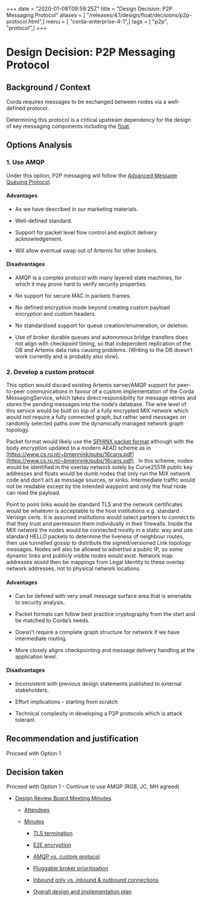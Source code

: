 +++
date = "2020-01-08T09:59:25Z"
title = "Design Decision: P2P Messaging Protocol"
aliases = [ "/releases/4.1/design/float/decisions/p2p-protocol.html",]
menu = [ "corda-enterprise-4-1",]
tags = [ "p2p", "protocol",]
+++


# Design Decision: P2P Messaging Protocol


## Background / Context

Corda requires messages to be exchanged between nodes via a well-defined protocol.

Determining this protocol is a critical upstream dependency for the design of key messaging components including the [float](../design.md).


## Options Analysis


### 1. Use AMQP

Under this option, P2P messaging will follow the [Advanced Message Queuing Protocol](https://www.amqp.org/).


#### Advantages


* As we have described in our marketing materials.


* Well-defined standard.


* Support for packet level flow control and explicit delivery acknowledgement.


* Will allow eventual swap out of Artemis for other brokers.



#### Disadvantages


* AMQP is a complex protocol with many layered state machines, for which it may prove hard to verify security properties.


* No support for secure MAC in packets frames.


* No defined encryption mode beyond creating custom payload encryption and custom headers.


* No standardised support for queue creation/enumeration, or deletion.


* Use of broker durable queues and autonomous bridge transfers does not align with checkpoint timing, so that independent replication of the DB and Artemis data risks causing problems. (Writing to the DB doesn’t work currently and is probably also slow).



### 2. Develop a custom protocol

This option would discard existing Artemis server/AMQP support for peer-to-peer communications in favour of a custom
                    implementation of the Corda MessagingService, which takes direct responsibility for message retries and stores the
                    pending messages into the node’s database. The wire level of this service would be built on top of a fully encrypted MIX
                    network which would not require a fully connected graph, but rather send messages on randomly selected paths over the
                    dynamically managed network graph topology.

Packet format would likely use the [SPHINX packet format](http://www0.cs.ucl.ac.uk/staff/G.Danezis/papers/sphinx-eprint.pdf) although with the body encryption updated to
                    a modern AEAD scheme as in [https://www.cs.ru.nl/~bmennink/pubs/16cans.pdf](https://www.cs.ru.nl/~bmennink/pubs/16cans.pdf) . In this scheme, nodes would be identified in
                    the overlay network solely by Curve25519 public key addresses and floats would be dumb nodes that only run the MIX
                    network code and don’t act as message sources, or sinks. Intermediate traffic would not be readable except by the
                    intended waypoint and only the final node can read the payload.

Point to point links would be standard TLS and the network certificates would be whatever is acceptable to the host
                    institutions e.g. standard Verisign certs. It is assumed institutions would select partners to connect to that they
                    trust and permission them individually in their firewalls. Inside the MIX network the nodes would be connected mostly in
                    a static way and use standard HELLO packets to determine the liveness of neighbour routes, then use tunnelled gossip to
                    distribute the signed/versioned Link topology messages. Nodes will also be allowed to advertise a public IP, so some
                    dynamic links and publicly visible nodes would exist. Network map addresses would then be mappings from Legal Identity
                    to these overlay network addresses, not to physical network locations.


#### Advantages


* Can be defined with very small message surface area that is amenable to security analysis.


* Packet formats can follow best practice cryptography from the start and be matched to Corda’s needs.


* Doesn’t require a complete graph structure for network if we have intermediate routing.


* More closely aligns checkpointing and message delivery handling at the application level.



#### Disadvantages


* Inconsistent with previous design statements published to external stakeholders.


* Effort implications - starting from scratch


* Technical complexity in developing a P2P protocols which is attack tolerant.



## Recommendation and justification

Proceed with Option 1


## Decision taken

Proceed with Option 1 - Continue to use AMQP (RGB, JC, MH agreed)


* [Design Review Board Meeting Minutes](drb-meeting-20171116.md)
    * [Attendees](drb-meeting-20171116.md#attendees)

    * [Minutes](drb-meeting-20171116.md#minutes)
        * [TLS termination](drb-meeting-20171116.md#id1)

        * [E2E encryption](drb-meeting-20171116.md#id2)

        * [AMQP vs. custom protocol](drb-meeting-20171116.md#id3)

        * [Pluggable broker prioritisation](drb-meeting-20171116.md#id4)

        * [Inbound only vs. inbound & outbound connections](drb-meeting-20171116.md#inbound-only-vs-inbound-outbound-connections)

        * [Overall design and implementation plan](drb-meeting-20171116.md#overall-design-and-implementation-plan)





